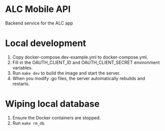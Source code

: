# ALC Mobile API
Backend service for the ALC app

# Local development
1. Copy docker-compose.dev-example.yml to docker-compose.yml.
2. Fill in the OAUTH_CLIENT_ID and OAUTH_CLIENT_SECRET environment variables.
3. Run ``make dev`` to build the image and start the server.
4. When you modify .go files, the server automatically rebuilds and restarts.

# Wiping local database
1. Ensure the Docker containers are stopped.
2. Run ``make rm_db``.
